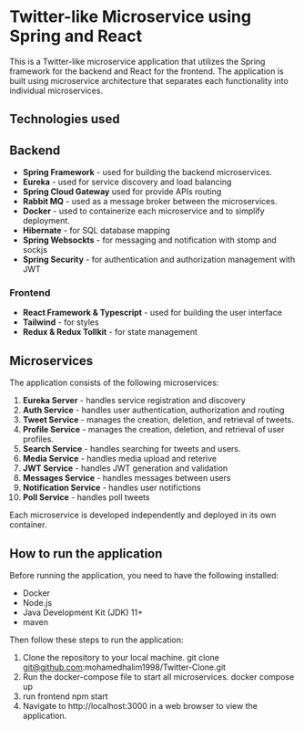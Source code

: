 # Twitter-like Microservice using Spring and React

This is a Twitter-like microservice application that utilizes the Spring framework for the backend and React for the frontend. The application is built using microservice architecture that separates each functionality into individual microservices.

## Technologies used

## Backend
* **Spring Framework** - used for building the backend microservices.
* **Eureka** - used for service discovery and load balancing
* **Spring Cloud Gateway** used for provide APIs  routing
* **Rabbit MQ** - used as a message broker between the microservices.
* **Docker** - used to containerize each microservice and to simplify deployment.
* **Hibernate** - for SQL database mapping
* **Spring Websockts** -  for messaging and notification with stomp and sockjs
* **Spring Security** - for authentication and authorization management with JWT

### Frontend
* **React Framework & Typescript** - used for building the user interface 
* **Tailwind** - for styles
* **Redux & Redux Tollkit** - for state management

## Microservices

The application consists of the following microservices:

1. **Eureka Server** - handles service registration and discovery
2. **Auth Service** - handles user authentication, authorization and routing
2. **Tweet Service** - manages the creation, deletion, and retrieval of tweets.
3. **Profile Service** - manages the creation, deletion, and retrieval of user profiles.
4. **Search Service** - handles searching for tweets and users.
5. **Media Service** - handles media upload and reterive
6. **JWT Service** - handles JWT generation and validation
7. **Messages Service** - handles messages between users
8. **Notification Service** - handles user notifictions
9. **Poll Service** - handles poll tweets 

Each microservice is developed independently and deployed in its own container.

## How to run the application

Before running the application, you need to have the following installed:
* Docker
* Node.js
* Java Development Kit (JDK) 11+
* maven 

Then follow these steps to run the application:

1. Clone the repository to your local machine.
git clone git@github.com:mohamedhalim1998/Twitter-Clone.git
3. Run the docker-compose file to start all microservices.
docker compose up
4. run frontend 
npm start
4. Navigate to http://localhost:3000 in a web browser to view the application.

